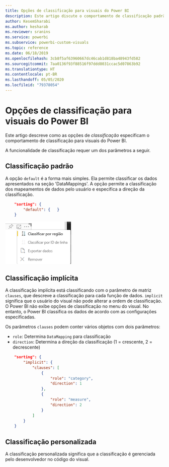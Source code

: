```yaml
---
title: Opções de classificação para visuais do Power BI
description: Este artigo discute o comportamento de classificação padrão para visuais do Power BI.
author: KesemSharabi
ms.author: kesharab
ms.reviewer: sranins
ms.service: powerbi
ms.subservice: powerbi-custom-visuals
ms.topic: reference
ms.date: 06/18/2019
ms.openlocfilehash: 3cb8f5af63960667dc46cab1d818ba48943fd582
ms.sourcegitcommit: 7aa0136f93f88516f97ddd8031ccac5d07863b92
ms.translationtype: HT
ms.contentlocale: pt-BR
ms.lasthandoff: 05/05/2020
ms.locfileid: "79378054"
---
```

# <a name="sorting-options-for-power-bi-visuals"></a>Opções de classificação para visuais do Power BI

Este artigo descreve como as opções de *classificação* especificam o comportamento de classificação para visuais do Power BI. 

A funcionalidade de classificação requer um dos parâmetros a seguir.

## <a name="default-sorting"></a>Classificação padrão

A opção `default` é a forma mais simples. Ela permite classificar os dados apresentados na seção 'DataMappings'. A opção permite a classificação dos mapeamentos de dados pelo usuário e especifica a direção da classificação.

```json
    "sorting": {
        "default": {   }
    }
```

![Opções de classificação no menu de contexto](media/sort-options/sorting.png)

## <a name="implicit-sorting"></a>Classificação implícita

A classificação implícita está classificando com o parâmetro de matriz `clauses`, que descreve a classificação para cada função de dados. `implicit` significa que o usuário do visual não pode alterar a ordem de classificação. O Power BI não exibe opções de classificação no menu do visual. No entanto, o Power BI classifica os dados de acordo com as configurações especificadas.

Os parâmetros `clauses` podem conter vários objetos com dois parâmetros:

- `role`: Determina `DataMapping` para classificação
- `direction`: Determina a direção da classificação (1 = crescente, 2 = decrescente)

```json
    "sorting": {
        "implicit": {
            "clauses": [
                {
                    "role": "category",
                    "direction": 1
                },
                {
                    "role": "measure",
                    "direction": 2
                }
            ]
        }
    }
```

## <a name="custom-sorting"></a>Classificação personalizada

A classificação personalizada significa que a classificação é gerenciada pelo desenvolvedor no código do visual.
